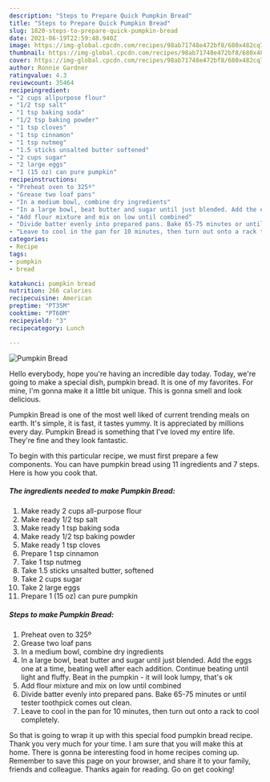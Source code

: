 ```yaml
---
description: "Steps to Prepare Quick Pumpkin Bread"
title: "Steps to Prepare Quick Pumpkin Bread"
slug: 1820-steps-to-prepare-quick-pumpkin-bread
date: 2021-06-19T22:59:48.940Z
image: https://img-global.cpcdn.com/recipes/98ab71748e472bf8/680x482cq70/pumpkin-bread-recipe-main-photo.jpg
thumbnail: https://img-global.cpcdn.com/recipes/98ab71748e472bf8/680x482cq70/pumpkin-bread-recipe-main-photo.jpg
cover: https://img-global.cpcdn.com/recipes/98ab71748e472bf8/680x482cq70/pumpkin-bread-recipe-main-photo.jpg
author: Ronnie Gardner
ratingvalue: 4.3
reviewcount: 35464
recipeingredient:
- "2 cups allpurpose flour"
- "1/2 tsp salt"
- "1 tsp baking soda"
- "1/2 tsp baking powder"
- "1 tsp cloves"
- "1 tsp cinnamon"
- "1 tsp nutmeg"
- "1.5 sticks unsalted butter softened"
- "2 cups sugar"
- "2 large eggs"
- "1 (15 oz) can pure pumpkin"
recipeinstructions:
- "Preheat oven to 325º"
- "Grease two loaf pans"
- "In a medium bowl, combine dry ingredients"
- "In a large bowl, beat butter and sugar until just blended. Add the eggs one at a time, beating well after each addition. Continue beating until light and fluffy. Beat in the pumpkin - it will look lumpy, that&#39;s ok"
- "Add flour mixture and mix on low until combined"
- "Divide batter evenly into prepared pans. Bake 65-75 minutes or until tester toothpick comes out clean."
- "Leave to cool in the pan for 10 minutes, then turn out onto a rack to cool completely."
categories:
- Recipe
tags:
- pumpkin
- bread

katakunci: pumpkin bread 
nutrition: 266 calories
recipecuisine: American
preptime: "PT35M"
cooktime: "PT60M"
recipeyield: "3"
recipecategory: Lunch

---
```



![Pumpkin Bread](https://img-global.cpcdn.com/recipes/98ab71748e472bf8/680x482cq70/pumpkin-bread-recipe-main-photo.jpg)

Hello everybody, hope you're having an incredible day today. Today, we're going to make a special dish, pumpkin bread. It is one of my favorites. For mine, I'm gonna make it a little bit unique. This is gonna smell and look delicious.

Pumpkin Bread is one of the most well liked of current trending meals on earth. It's simple, it is fast, it tastes yummy. It is appreciated by millions every day. Pumpkin Bread is something that I've loved my entire life. They're fine and they look fantastic.




To begin with this particular recipe, we must first prepare a few components. You can have pumpkin bread using 11 ingredients and 7 steps. Here is how you cook that.

<!--inarticleads1-->

##### The ingredients needed to make Pumpkin Bread:

1. Make ready 2 cups all-purpose flour
1. Make ready 1/2 tsp salt
1. Make ready 1 tsp baking soda
1. Make ready 1/2 tsp baking powder
1. Make ready 1 tsp cloves
1. Prepare 1 tsp cinnamon
1. Take 1 tsp nutmeg
1. Take 1.5 sticks unsalted butter, softened
1. Take 2 cups sugar
1. Take 2 large eggs
1. Prepare 1 (15 oz) can pure pumpkin




<!--inarticleads2-->

##### Steps to make Pumpkin Bread:

1. Preheat oven to 325º
1. Grease two loaf pans
1. In a medium bowl, combine dry ingredients
1. In a large bowl, beat butter and sugar until just blended. Add the eggs one at a time, beating well after each addition. Continue beating until light and fluffy. Beat in the pumpkin - it will look lumpy, that&#39;s ok
1. Add flour mixture and mix on low until combined
1. Divide batter evenly into prepared pans. Bake 65-75 minutes or until tester toothpick comes out clean.
1. Leave to cool in the pan for 10 minutes, then turn out onto a rack to cool completely.




So that is going to wrap it up with this special food pumpkin bread recipe. Thank you very much for your time. I am sure that you will make this at home. There is gonna be interesting food in home recipes coming up. Remember to save this page on your browser, and share it to your family, friends and colleague. Thanks again for reading. Go on get cooking!
